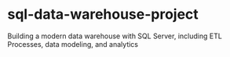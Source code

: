 # sql-data-warehouse-project
Building a modern data warehouse with SQL Server, including ETL Processes, data modeling, and analytics
